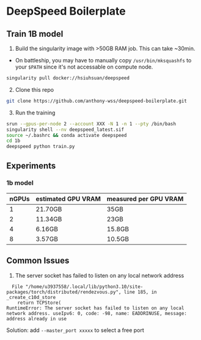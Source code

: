 # DeepSpeed Boilerplate

## Train 1B model

1. Build the singularity image with >50GB RAM job. This can take ~30min.
- On battleship, you may have to manually copy `/usr/bin/mksquashfs` to your `$PATH` since it's not accessable on compute node.

```bash
singularity pull docker://hsiuhsuan/deepspeed
```

2. Clone this repo
```bash
git clone https://github.com/anthony-wss/deepspeed-boilerplate.git
```

3. Run the training
```bash
srun --gpus-per-node 2 --account XXX -N 1 -n 1 --pty /bin/bash
singularity shell --nv deepspeed_latest.sif
source ~/.bashrc && conda activate deepspeed
cd 1b
deepspeed python train.py
```

## Experiments

### 1b model

| nGPUs | estimated GPU VRAM | measured per GPU VRAM |
|-------|----------|----------|
| 1 | 21.70GB | 35GB   |
| 2 | 11.34GB | 23GB   |
| 4 | 6.16GB | 15.8GB |
| 8 | 3.57GB | 10.5GB |

## Common Issues

1. The server socket has failed to listen on any local network address

```
  File "/home/u3937558/.local/lib/python3.10/site-packages/torch/distributed/rendezvous.py", line 185, in _create_c10d_store
    return TCPStore(
RuntimeError: The server socket has failed to listen on any local network address. useIpv6: 0, code: -98, name: EADDRINUSE, message: address already in use
```

Solution: add `--master_port xxxxx` to select a free port

